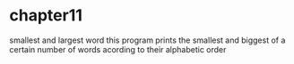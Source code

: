 # chapter11
smallest and largest word
this program prints the smallest and biggest of a certain number of words acording to their alphabetic order
